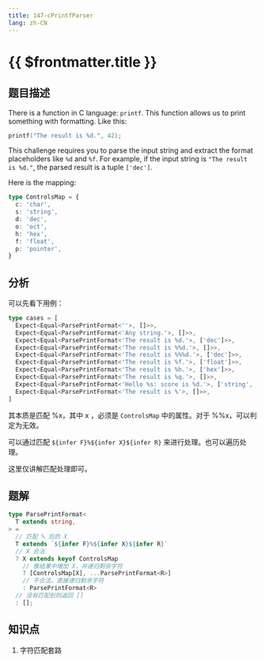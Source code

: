 ```yaml
---
title: 147-cPrintfParser
lang: zh-CN
---
```


# {{ $frontmatter.title }}

## 题目描述

There is a function in C language: `printf`. This function allows us to print something with formatting. Like this:

```c
printf("The result is %d.", 42);
```

This challenge requires you to parse the input string and extract the format placeholders like `%d` and `%f`. For example, if the input string is `"The result is %d."`, the parsed result is a tuple `['dec']`.

Here is the mapping:

```typescript
type ControlsMap = {
  c: 'char',
  s: 'string',
  d: 'dec',
  o: 'oct',
  h: 'hex',
  f: 'float',
  p: 'pointer',
}
```

## 分析

可以先看下用例：

```ts
type cases = [
  Expect<Equal<ParsePrintFormat<''>, []>>,
  Expect<Equal<ParsePrintFormat<'Any string.'>, []>>,
  Expect<Equal<ParsePrintFormat<'The result is %d.'>, ['dec']>>,
  Expect<Equal<ParsePrintFormat<'The result is %%d.'>, []>>,
  Expect<Equal<ParsePrintFormat<'The result is %%%d.'>, ['dec']>>,
  Expect<Equal<ParsePrintFormat<'The result is %f.'>, ['float']>>,
  Expect<Equal<ParsePrintFormat<'The result is %h.'>, ['hex']>>,
  Expect<Equal<ParsePrintFormat<'The result is %q.'>, []>>,
  Expect<Equal<ParsePrintFormat<'Hello %s: score is %d.'>, ['string', 'dec']>>,
  Expect<Equal<ParsePrintFormat<'The result is %'>, []>>,
]
```

其本质是匹配 %x，其中 x ，必须是 `ControlsMap` 中的属性。对于 %%x，可以判定为无效。

可以通过匹配 `${infer F}%${infer X}${infer R}` 来进行处理。也可以遍历处理。

这里仅讲解匹配处理即可。

## 题解

```ts
type ParsePrintFormat<
  T extends string,
> =
  // 匹配 % 后的 X
  T extends `${infer F}%${infer X}${infer R}`
  // X 合法
  ? X extends keyof ControlsMap
    // 像结果中增加 X，并递归剩余字符
    ? [ControlsMap[X], ...ParsePrintFormat<R>]
    // 不合法，直接递归剩余字符
    : ParsePrintFormat<R>
  // 没有匹配到则返回 []
  : [];
```

## 知识点

1. 字符匹配套路

